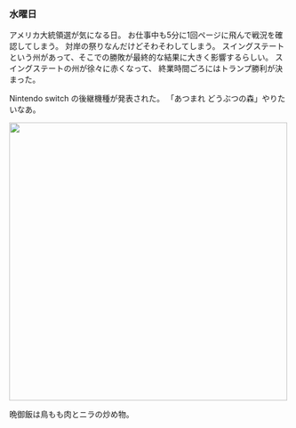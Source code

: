 ### 水曜日

アメリカ大統領選が気になる日。
お仕事中も5分に1回ページに飛んで戦況を確認してしまう。
対岸の祭りなんだけどそわそわしてしまう。
スイングステートという州があって、そこでの勝敗が最終的な結果に大きく影響するらしい。
スイングステートの州が徐々に赤くなって、
終業時間ごろにはトランプ勝利が決まった。

Nintendo switch の後継機種が発表された。
「あつまれ どうぶつの森」やりたいなあ。

<img src="https://i.imgur.com/Q9cRl5S.jpeg" width="500">

晩御飯は鳥もも肉とニラの炒め物。